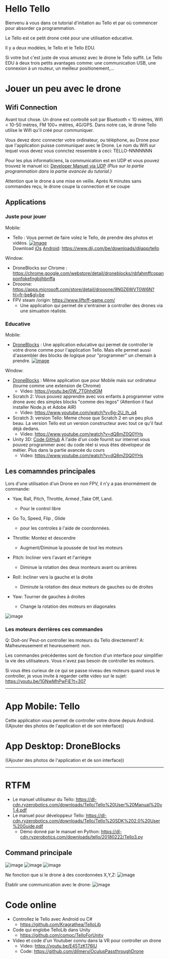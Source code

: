 # Hello Tello


Bienvenu à vous dans ce tutorial d'initation au Tello et par où commencer pour absorder ça programmation.

Le Tello est ce petit drone créé pour une utilisation educative.

Il y a deux modèles, le Tello et le Tello EDU.

Si votre but c'est juste de vous amusez avec le drone le Tello suffit.
Le Tello EDU à deux trois petits avantages comme: une communication USB, une connexion à un routeur, un meilleur positionement,...


# Jouer un peu avec le drone

## Wifi Connection

Avant tout chose.
Un drone est controllé soit par Bluetooth < 10 mètres, Wifi < 10-50 mètres, FM 100+ mètres, 4G/GPS.
Dans notre cas, le drone Tello utilise le Wifi qu'il créé pour communiquer.

Vous devez donc connecter votre ordinateur, ou téléphone, au Drone pour que l'application puisse communiquer avec le Drone.
Le nom du Wifi sur lequel vous devez vous connctez ressemble à ceci: TELLO-NNNNNNN

Pour les plus informaticiens, la communication est en UDP et vous pouvez trouvez le manuel ici:
[Developer Manuel via UDP](https://www.google.com/url?sa=t&rct=j&q=&esrc=s&source=web&cd=&ved=2ahUKEwi-ic3s8fP7AhUXHOwKHVQpBuoQFnoECBsQAQ&url=https%3A%2F%2Fdl-cdn.ryzerobotics.com%2Fdownloads%2FTello%2FTello%2520SDK%25202.0%2520User%2520Guide.pdf&usg=AOvVaw3ITPkQs2PW2xA9Ig5WtR0g)
_(Plus sur la partie programmation dans la partie avancée du tutorial.)_

Attention que le drone à une mise en veille. Après N minutes sans commandes reçu, le drone coupe la connection et se coupe


## Applications

### Juste pour jouer
Mobile: 
- Tello : Vous permet de faire volez le Tello, de prendre des photos et vidéos.
[![image](https://user-images.githubusercontent.com/20149493/207022258-b3aa5dbf-c96e-4600-bc99-92b68e511657.png)](https://www.dji.com/be/downloads/djiapp/tello)  
Download [iOs](https://apps.apple.com/app/tello/id1330559633) [Android](https://service-adhoc.dji.com/download/app/android/ba88a046-6f7e-4cbb-a969-27851eb4bbf5): https://www.dji.com/be/downloads/djiapp/tello


Window:
- DroneBlocks sur Chrome : https://chrome.google.com/webstore/detail/droneblocks/nbfahmffcopanponfpkefngbijhbnffa
- Drooone:   https://apps.microsoft.com/store/detail/drooone/9N0Z6WVT0W6N?hl=fr-be&gl=be
- FPV steam /origin: https://www.liftoff-game.com/
  - Une application qui permet de s'entrainer à controller des drones via une simuation réaliste.



### Educative
Mobile: 
- [DroneBlocks](https://play.google.com/store/apps/details?id=com.unmannedairlines.droneblocks) : Une application educative qui permet de controller le votre drone comme pour l'application Tello. Mais elle permet aussi d'assembler des blocks de logique pour "programmer" un chemain à prendre.
[![image](https://user-images.githubusercontent.com/20149493/207022642-233dccd6-4593-445a-b891-ae9bfb2e60ff.png)](https://play.google.com/store/apps/details?id=com.unmannedairlines.droneblocks)


Window:
- [DroneBlocks](https://chrome.google.com/webstore/detail/droneblocks/nbfahmffcopanponfpkefngbijhbnffa) : Même application que pour Mobile mais sur ordinateur (tourne comme une extension de Chrome)
  - Video: https://youtu.be/0W_7TGhhdGM 
- Scratch 2: Vous pouvez apprendre avec vos enfants à programmer votre drone avec des simples blocks "comme des legos"  (Attention il faut installer Node.js et Adobe AIR)
  - Video: https://www.youtube.com/watch?v=6g-2U_lh_q4
- Scratch 3: version Tello: Meme chose que Scratch 2 en un peu plus beau. La version Tello est un version constructeur avec tout ce qu'il faut déjà dedans.
  - Video: https://www.youtube.com/watch?v=dQ8mZ0Q0YHs 
- Unity 3D: [Code GitHub](https://github.com/comoc/TelloForUnity) À l'aide d'un code fournit sur internet vous pouvez programmer avec du code réel si vous êtes dévelopeur de métier. Plus dans la partie avancée du cours
  - Video: https://www.youtube.com/watch?v=dQ8mZ0Q0YHs

## Les comamndes principales

Lors d'une utilisation d'un Drone en non FPV, il n'y a pas énormément de commande:
- Yaw, Rall, Pitch, Throttle, Armed ,Take Off, Land.
  - Pour le control libre
- Go To, Speed, Flip , Glide 
  - pour les controles à l'aide de coordonnées. 

- Throttle: Montez et descendre 
  - Augment/Diminue la poussée de tout les moteurs
- Pitch: Incliner vers l'avant et l'arriègre
  - Diminue la rotation des deux monteurs avant ou arrières
- Roll: Incliner vers la gauche et la droite
  - Diminute la rotation des deux moteurs de gauches ou de droites
- Yaw: Tourner de gauches à droites
  - Change la rotation des moteurs en diagonales

![image](https://user-images.githubusercontent.com/20149493/207021135-4d1ac17d-a970-43b2-875c-3bc77c583f46.png)


### Les moteurs derrières ces commandes


Q: Doit-on/ Peut-on controller les moteurs du Tello directement?
A: Malheureusement et heureusement: non.

Les commandes précédentes sont de fonction d'un interface pour simplifier la vie des utilisateurs. Vous n'avez pas besoin de controller les moteurs.

Si vous êtes curieux de ce qui se passe niveau des moteurs quand vous le controller, je vous invite à regarder cette video sur le sujet: https://youtu.be/1GNwMhPwFiE?t=307


-------

# App Mobile: Tello

Cette application vous permet de controller votre drone depuis Android.
((Ajouter des photos de l'application et de son interface))


# App Desktop: DroneBlocks 

((Ajouter des photos de l'application et de son interface))



--------------

# RTFM
- Le manuel utilisateur du Tello: https://dl-cdn.ryzerobotics.com/downloads/Tello/Tello%20User%20Manual%20v1.4.pdf
- Le manuel pour développeur Tello: https://dl-cdn.ryzerobotics.com/downloads/Tello/Tello%20SDK%202.0%20User%20Guide.pdf
  - Démo donné par le manuel en Python: https://dl-cdn.ryzerobotics.com/downloads/tello/20180222/Tello3.py

## Command principale
![image](https://user-images.githubusercontent.com/20149493/207014496-8456008e-52d0-4ee3-adac-7477cc12b7e2.png)
![image](https://user-images.githubusercontent.com/20149493/207014572-0a8b4bfc-701b-44fd-9ce3-b3a747c94447.png)
![image](https://user-images.githubusercontent.com/20149493/207014069-d56400e2-dddd-4abb-943a-eacfa1b98069.png)

Ne fonction que si le drone à des coordonnées X,Y,Z:
![image](https://user-images.githubusercontent.com/20149493/207014778-a90e873d-4a8f-46d4-a893-1754401d71d4.png)

Établir une communication avec le drone:
![image](https://user-images.githubusercontent.com/20149493/207015485-843814cd-b3ed-4840-ba24-f99965b26553.png)


# Code online

- Controllez le Tello avec Android ou C#
  - https://github.com/Kragrathea/TelloLib 
- Code qui englobe TelloLib dans Unity 
  - https://github.com/comoc/TelloForUnity  
- Video et code d'un Youtuber connu dans la VR pour controller un drone
  - Video: https://youtu.be/E45TzK176IU
  - Code:  https://github.com/dilmerv/OculusPassthroughDrone
 
